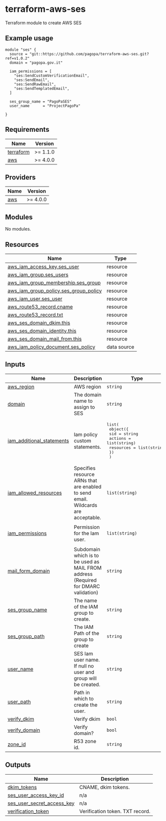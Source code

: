 # terraform-aws-ses
Terraform module to create AWS SES

## Example usage

```hcl
module "ses" {
  source = "git::https://github.com/pagopa/terraform-aws-ses.git?ref=v1.0.2"
  domain = "pagopa.gov.it"

  iam_permissions = [
    "ses:SendCustomVerificationEmail",
    "ses:SendEmail",
    "ses:SendRawEmail",
    "ses:SendTemplatedEmail",
  ]

  ses_group_name = "PagoPaSES"
  user_name      = "ProjectPagoPa"

}
```

<!-- BEGIN_TF_DOCS -->
## Requirements

| Name | Version |
|------|---------|
| <a name="requirement_terraform"></a> [terraform](#requirement\_terraform) | >= 1.1.0 |
| <a name="requirement_aws"></a> [aws](#requirement\_aws) | >= 4.0.0 |

## Providers

| Name | Version |
|------|---------|
| <a name="provider_aws"></a> [aws](#provider\_aws) | >= 4.0.0 |

## Modules

No modules.

## Resources

| Name | Type |
|------|------|
| [aws_iam_access_key.ses_user](https://registry.terraform.io/providers/hashicorp/aws/latest/docs/resources/iam_access_key) | resource |
| [aws_iam_group.ses_users](https://registry.terraform.io/providers/hashicorp/aws/latest/docs/resources/iam_group) | resource |
| [aws_iam_group_membership.ses_group](https://registry.terraform.io/providers/hashicorp/aws/latest/docs/resources/iam_group_membership) | resource |
| [aws_iam_group_policy.ses_group_policy](https://registry.terraform.io/providers/hashicorp/aws/latest/docs/resources/iam_group_policy) | resource |
| [aws_iam_user.ses_user](https://registry.terraform.io/providers/hashicorp/aws/latest/docs/resources/iam_user) | resource |
| [aws_route53_record.cname](https://registry.terraform.io/providers/hashicorp/aws/latest/docs/resources/route53_record) | resource |
| [aws_route53_record.txt](https://registry.terraform.io/providers/hashicorp/aws/latest/docs/resources/route53_record) | resource |
| [aws_ses_domain_dkim.this](https://registry.terraform.io/providers/hashicorp/aws/latest/docs/resources/ses_domain_dkim) | resource |
| [aws_ses_domain_identity.this](https://registry.terraform.io/providers/hashicorp/aws/latest/docs/resources/ses_domain_identity) | resource |
| [aws_ses_domain_mail_from.this](https://registry.terraform.io/providers/hashicorp/aws/latest/docs/resources/ses_domain_mail_from) | resource |
| [aws_iam_policy_document.ses_policy](https://registry.terraform.io/providers/hashicorp/aws/latest/docs/data-sources/iam_policy_document) | data source |

## Inputs

| Name | Description | Type | Default | Required |
|------|-------------|------|---------|:--------:|
| <a name="input_aws_region"></a> [aws\_region](#input\_aws\_region) | AWS region | `string` | n/a | yes |
| <a name="input_domain"></a> [domain](#input\_domain) | The domain name to assign to SES | `string` | n/a | yes |
| <a name="input_iam_additional_statements"></a> [iam\_additional\_statements](#input\_iam\_additional\_statements) | Iam policy custom statements. | <pre>list(<br>    object({<br>      sid       = string<br>      actions   = list(string)<br>      resources = list(string)<br>    })<br>  )</pre> | `[]` | no |
| <a name="input_iam_allowed_resources"></a> [iam\_allowed\_resources](#input\_iam\_allowed\_resources) | Specifies resource ARNs that are enabled to send email. Wildcards are acceptable. | `list(string)` | `[]` | no |
| <a name="input_iam_permissions"></a> [iam\_permissions](#input\_iam\_permissions) | Permission for the Iam user. | `list(string)` | <pre>[<br>  "ses:SendRawEmail"<br>]</pre> | no |
| <a name="input_mail_form_domain"></a> [mail\_form\_domain](#input\_mail\_form\_domain) | Subdomain which is to be used as MAIL FROM address (Required for DMARC validation) | `string` | `null` | no |
| <a name="input_ses_group_name"></a> [ses\_group\_name](#input\_ses\_group\_name) | The name of the IAM group to create. | `string` | n/a | yes |
| <a name="input_ses_group_path"></a> [ses\_group\_path](#input\_ses\_group\_path) | The IAM Path of the group to create | `string` | `"/"` | no |
| <a name="input_user_name"></a> [user\_name](#input\_user\_name) | SES Iam user name. If null no user and group will be created. | `string` | n/a | yes |
| <a name="input_user_path"></a> [user\_path](#input\_user\_path) | Path in which to create the user. | `string` | `"/"` | no |
| <a name="input_verify_dkim"></a> [verify\_dkim](#input\_verify\_dkim) | Verify dkim | `bool` | `true` | no |
| <a name="input_verify_domain"></a> [verify\_domain](#input\_verify\_domain) | Verify domain? | `bool` | `true` | no |
| <a name="input_zone_id"></a> [zone\_id](#input\_zone\_id) | R53 zone id. | `string` | `null` | no |

## Outputs

| Name | Description |
|------|-------------|
| <a name="output_dkim_tokens"></a> [dkim\_tokens](#output\_dkim\_tokens) | CNAME, dkim tokens. |
| <a name="output_ses_user_access_key_id"></a> [ses\_user\_access\_key\_id](#output\_ses\_user\_access\_key\_id) | n/a |
| <a name="output_ses_user_secret_access_key"></a> [ses\_user\_secret\_access\_key](#output\_ses\_user\_secret\_access\_key) | n/a |
| <a name="output_verification_token"></a> [verification\_token](#output\_verification\_token) | Verification token. TXT record. |
<!-- END_TF_DOCS -->